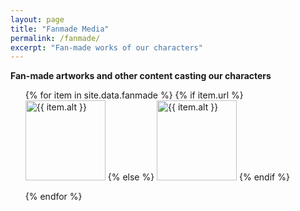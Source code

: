 ```yaml
---
layout: page
title: "Fanmade Media"
permalink: /fanmade/
excerpt: "Fan-made works of our characters"
---
```


**Fan-made artworks and other content casting our characters**

<ul>
{% for item in site.data.fanmade %}
    {% if item.url %}
        <a href="{{ item.url }}"><img src="/assets/icons/fanmade/{{ item.source }}" style="width: 128px" alt="{{ item.alt }}   "></a>
    {% else %}
        <img src="/assets/icons/fanmade/{{ item.source }}" style="width: 128px" alt="{{ item.alt }}">
    {% endif %}

{% endfor %}
</ul>
